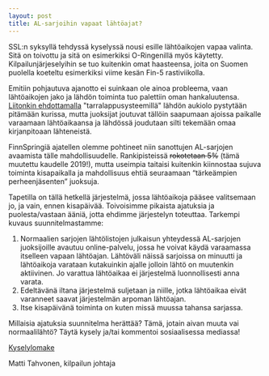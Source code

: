 ```yaml
---
layout: post
title: AL-sarjoihin vapaat lähtöajat?
---
```


SSL:n syksyllä tehdyssä kyselyssä nousi esille lähtöaikojen vapaa valinta. Sitä on toivottu ja sitä on esimerkiksi O-Ringenillä myös käytetty. Kilpailunjärjeselyihin se tuo kuitenkin omat haasteensa, joita on Suomen puolella koeteltu esimerkiksi viime kesän Fin-5 rastiviikolla. 

Emitiin pohjautuva ajanotto ei suinkaan ole ainoa probleema, vaan lähtöaikojen jako ja lähdön toiminta tuo palettiin oman hankaluutensa. [Liitonkin ehdottamalla](https://uutiskirje.suunnistusliitto.fi/a/s/6793482-dffa15df874167373c8616f33262b536/3020445) "tarralappusysteemillä" lähdön aukiolo pystytään pitämään kurissa, mutta juoksijat joutuvat tällöin saapumaan ajoissa paikalle varaamaan lähtöaikaansa ja lähdössä joudutaan silti tekemään omaa kirjanpitoaan lähteneistä.

FinnSpringiä ajatellen olemme pohtineet niin sanottujen AL-sarjojen avaamista tälle mahdollisuudelle. Rankipisteissä ~~rokotetaan 5%~~ (tämä muutettu kaudelle 2019!), mutta useimpia taitaisi kuitenkin kiinnostaa sujuva toiminta kisapaikalla ja mahdollisuus ehtiä seuraamaan “tärkeämpien perheenjäsenten” juoksuja.

Tapetilla on tällä hetkellä järjestelmä, jossa lähtöaikoja pääsee valitsemaan jo, ja vain, ennen kisapäivää. Toivoisimme pikaista ajatuksia ja puolesta/vastaan ääniä, jotta ehdimme järjestelyn toteuttaa. Tarkempi kuvaus suunnitelmastamme:

 1. Normaalien sarjojen lähtölistojen julkaisun yhteydessä AL-sarjojen juoksijoille avautuu online-palvelu, jossa he voivat käydä varaamassa itselleen vapaan lähtöajan. Lähtöväli näissä sarjoissa on minuutti ja lähtöaikoja varataan kutakuinkin ajalle jolloin lähtö on muutenkin aktiivinen. Jo varattua lähtöaikaa ei järjestelmä luonnollisesti anna varata.
 1. Edeltävänä iltana järjestelmä suljetaan ja niille, jotka lähtöaikaa eivät varanneet saavat järjestelmän arpoman lähtöajan.
 1. Itse kisapäivänä toiminta on kuten missä muussa tahansa sarjassa.

Millaisia ajatuksia suunnitelma herättää? Tämä, jotain aivan muuta vai normaalilähtö? Täytä kysely ja/tai kommentoi sosiaalisessa mediassa!

[Kyselylomake](https://docs.google.com/forms/d/e/1FAIpQLScjyBrhk6SxILzVtWO1mKaw7J3R6Wq5lvcvPNMB3EirsCC7Vg/viewform)

Matti Tahvonen, kilpailun johtaja
